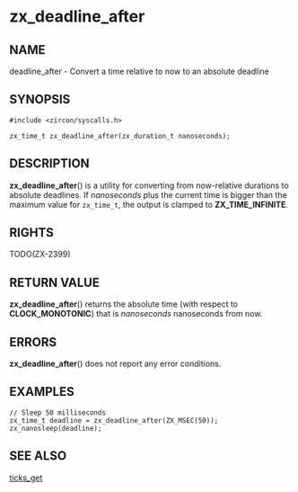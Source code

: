 # zx_deadline_after

## NAME

<!-- Updated by update-docs-from-abigen, do not edit. -->

deadline_after - Convert a time relative to now to an absolute deadline

## SYNOPSIS

<!-- Updated by update-docs-from-abigen, do not edit. -->

```
#include <zircon/syscalls.h>

zx_time_t zx_deadline_after(zx_duration_t nanoseconds);
```

## DESCRIPTION

**zx_deadline_after**() is a utility for converting from now-relative durations
to absolute deadlines. If *nanoseconds* plus the current time is bigger than the
maximum value for ``zx_time_t``, the output is clamped to **ZX_TIME_INFINITE**.

## RIGHTS

<!-- Updated by update-docs-from-abigen, do not edit. -->

TODO(ZX-2399)

## RETURN VALUE

**zx_deadline_after**() returns the absolute time (with respect to **CLOCK_MONOTONIC**)
that is *nanoseconds* nanoseconds from now.

## ERRORS

**zx_deadline_after**() does not report any error conditions.

## EXAMPLES

```
// Sleep 50 milliseconds
zx_time_t deadline = zx_deadline_after(ZX_MSEC(50));
zx_nanosleep(deadline);
```

## SEE ALSO

[ticks_get](ticks_get.md)
